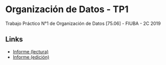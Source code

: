 # Organización de Datos - TP1
Trabajo Práctico N°1 de Organización de Datos [75.06] - FIUBA - 2C 2019

## Links
- [Informe (lectura)](https://www.overleaf.com/read/nvyjtwqhjtth)
- [Informe (edición)](https://www.overleaf.com/9576617482dsdzwmpkvpjn)
